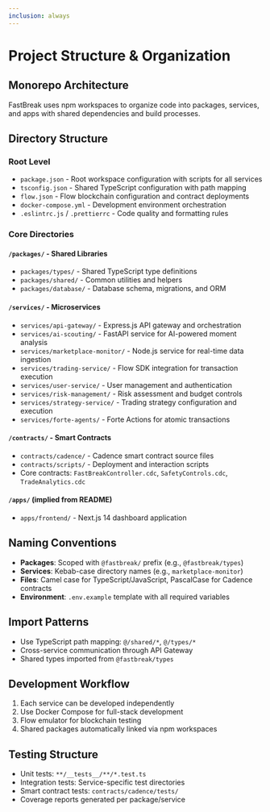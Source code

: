 ```yaml
---
inclusion: always
---
```


# Project Structure & Organization

## Monorepo Architecture
FastBreak uses npm workspaces to organize code into packages, services, and apps with shared dependencies and build processes.

## Directory Structure

### Root Level
- `package.json` - Root workspace configuration with scripts for all services
- `tsconfig.json` - Shared TypeScript configuration with path mapping
- `flow.json` - Flow blockchain configuration and contract deployments
- `docker-compose.yml` - Development environment orchestration
- `.eslintrc.js` / `.prettierrc` - Code quality and formatting rules

### Core Directories

#### `/packages/` - Shared Libraries
- `packages/types/` - Shared TypeScript type definitions
- `packages/shared/` - Common utilities and helpers
- `packages/database/` - Database schema, migrations, and ORM

#### `/services/` - Microservices
- `services/api-gateway/` - Express.js API gateway and orchestration
- `services/ai-scouting/` - FastAPI service for AI-powered moment analysis
- `services/marketplace-monitor/` - Node.js service for real-time data ingestion
- `services/trading-service/` - Flow SDK integration for transaction execution
- `services/user-service/` - User management and authentication
- `services/risk-management/` - Risk assessment and budget controls
- `services/strategy-service/` - Trading strategy configuration and execution
- `services/forte-agents/` - Forte Actions for atomic transactions

#### `/contracts/` - Smart Contracts
- `contracts/cadence/` - Cadence smart contract source files
- `contracts/scripts/` - Deployment and interaction scripts
- Core contracts: `FastBreakController.cdc`, `SafetyControls.cdc`, `TradeAnalytics.cdc`

#### `/apps/` (implied from README)
- `apps/frontend/` - Next.js 14 dashboard application

## Naming Conventions
- **Packages**: Scoped with `@fastbreak/` prefix (e.g., `@fastbreak/types`)
- **Services**: Kebab-case directory names (e.g., `marketplace-monitor`)
- **Files**: Camel case for TypeScript/JavaScript, PascalCase for Cadence contracts
- **Environment**: `.env.example` template with all required variables

## Import Patterns
- Use TypeScript path mapping: `@/shared/*`, `@/types/*`
- Cross-service communication through API Gateway
- Shared types imported from `@fastbreak/types`

## Development Workflow
1. Each service can be developed independently
2. Use Docker Compose for full-stack development
3. Flow emulator for blockchain testing
4. Shared packages automatically linked via npm workspaces

## Testing Structure
- Unit tests: `**/__tests__/**/*.test.ts`
- Integration tests: Service-specific test directories
- Smart contract tests: `contracts/cadence/tests/`
- Coverage reports generated per package/service